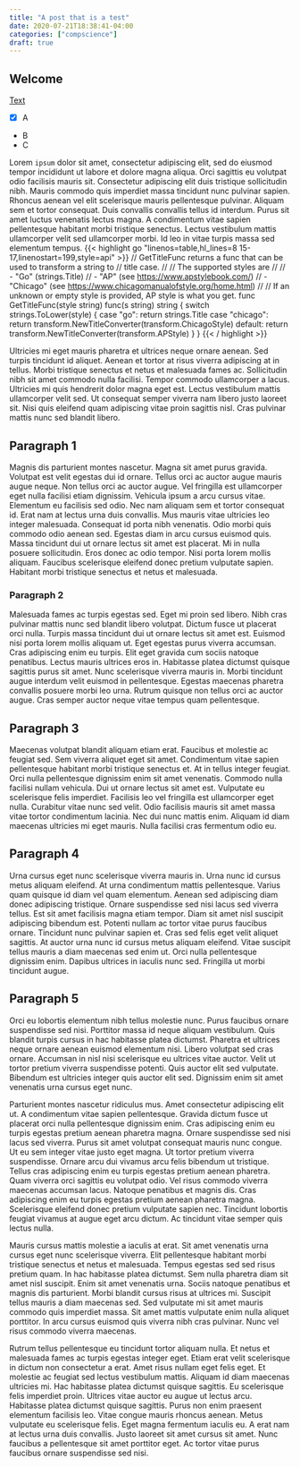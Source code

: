 ```yaml
---
title: "A post that is a test"
date: 2020-07-21T18:38:41-04:00
categories: ["compscience"]
draft: true
---
```


## Welcome
[Text](https://www.gohugo.io "Title")
- [x] A

- B
- C

Lorem `ipsum` dolor sit amet, consectetur adipiscing elit, sed do eiusmod tempor incididunt ut labore et dolore magna aliqua. Orci sagittis eu volutpat odio facilisis mauris sit. Consectetur adipiscing elit duis tristique sollicitudin nibh. Mauris commodo quis imperdiet massa tincidunt nunc pulvinar sapien. Rhoncus aenean vel elit scelerisque mauris pellentesque pulvinar. Aliquam sem et tortor consequat. Duis convallis convallis tellus id interdum. Purus sit amet luctus venenatis lectus magna. A condimentum vitae sapien pellentesque habitant morbi tristique senectus. Lectus vestibulum mattis ullamcorper velit sed ullamcorper morbi. Id leo in vitae turpis massa sed elementum tempus.
{{< highlight go "linenos=table,hl_lines=8 15-17,linenostart=199,style=api" >}}
  // GetTitleFunc returns a func that can be used to transform a string to
  // title case.
  //
  // The supported styles are
  //
  // - "Go" (strings.Title)
  // - "AP" (see https://www.apstylebook.com/)
  // - "Chicago" (see https://www.chicagomanualofstyle.org/home.html)
  //
  // If an unknown or empty style is provided, AP style is what you get.
  func GetTitleFunc(style string) func(s string) string {
    switch strings.ToLower(style) {
    case "go":
      return strings.Title
    case "chicago":
      return transform.NewTitleConverter(transform.ChicagoStyle)
    default:
      return transform.NewTitleConverter(transform.APStyle)
    }
  }
{{< / highlight >}}

Ultricies mi eget mauris pharetra et ultrices neque ornare aenean. Sed turpis tincidunt id aliquet. Aenean et tortor at risus viverra adipiscing at in tellus. Morbi tristique senectus et netus et malesuada fames ac. Sollicitudin nibh sit amet commodo nulla facilisi. Tempor commodo ullamcorper a lacus. Ultricies mi quis hendrerit dolor magna eget est. Lectus vestibulum mattis ullamcorper velit sed. Ut consequat semper viverra nam libero justo laoreet sit. Nisi quis eleifend quam adipiscing vitae proin sagittis nisl. Cras pulvinar mattis nunc sed blandit libero.


## Paragraph 1
Magnis dis parturient montes nascetur. Magna sit amet purus gravida. Volutpat est velit egestas dui id ornare. Tellus orci ac auctor augue mauris augue neque. Non tellus orci ac auctor augue. Vel fringilla est ullamcorper eget nulla facilisi etiam dignissim. Vehicula ipsum a arcu cursus vitae. Elementum eu facilisis sed odio. Nec nam aliquam sem et tortor consequat id. Erat nam at lectus urna duis convallis. Mus mauris vitae ultricies leo integer malesuada. Consequat id porta nibh venenatis. Odio morbi quis commodo odio aenean sed. Egestas diam in arcu cursus euismod quis. Massa tincidunt dui ut ornare lectus sit amet est placerat. Mi in nulla posuere sollicitudin. Eros donec ac odio tempor. Nisi porta lorem mollis aliquam. Faucibus scelerisque eleifend donec pretium vulputate sapien. Habitant morbi tristique senectus et netus et malesuada.


### Paragraph 2
Malesuada fames ac turpis egestas sed. Eget mi proin sed libero. Nibh cras pulvinar mattis nunc sed blandit libero volutpat. Dictum fusce ut placerat orci nulla. Turpis massa tincidunt dui ut ornare lectus sit amet est. Euismod nisi porta lorem mollis aliquam ut. Eget egestas purus viverra accumsan. Cras adipiscing enim eu turpis. Elit eget gravida cum sociis natoque penatibus. Lectus mauris ultrices eros in. Habitasse platea dictumst quisque sagittis purus sit amet. Nunc scelerisque viverra mauris in. Morbi tincidunt augue interdum velit euismod in pellentesque. Egestas maecenas pharetra convallis posuere morbi leo urna. Rutrum quisque non tellus orci ac auctor augue. Cras semper auctor neque vitae tempus quam pellentesque.

## Paragraph 3
Maecenas volutpat blandit aliquam etiam erat. Faucibus et molestie ac feugiat sed. Sem viverra aliquet eget sit amet. Condimentum vitae sapien pellentesque habitant morbi tristique senectus et. At in tellus integer feugiat. Orci nulla pellentesque dignissim enim sit amet venenatis. Commodo nulla facilisi nullam vehicula. Dui ut ornare lectus sit amet est. Vulputate eu scelerisque felis imperdiet. Facilisis leo vel fringilla est ullamcorper eget nulla. Curabitur vitae nunc sed velit. Odio facilisis mauris sit amet massa vitae tortor condimentum lacinia. Nec dui nunc mattis enim. Aliquam id diam maecenas ultricies mi eget mauris. Nulla facilisi cras fermentum odio eu.

## Paragraph 4
Urna cursus eget nunc scelerisque viverra mauris in. Urna nunc id cursus metus aliquam eleifend. At urna condimentum mattis pellentesque. Varius quam quisque id diam vel quam elementum. Aenean sed adipiscing diam donec adipiscing tristique. Ornare suspendisse sed nisi lacus sed viverra tellus. Est sit amet facilisis magna etiam tempor. Diam sit amet nisl suscipit adipiscing bibendum est. Potenti nullam ac tortor vitae purus faucibus ornare. Tincidunt nunc pulvinar sapien et. Cras sed felis eget velit aliquet sagittis. At auctor urna nunc id cursus metus aliquam eleifend. Vitae suscipit tellus mauris a diam maecenas sed enim ut. Orci nulla pellentesque dignissim enim. Dapibus ultrices in iaculis nunc sed. Fringilla ut morbi tincidunt augue.

## Paragraph 5
Orci eu lobortis elementum nibh tellus molestie nunc. Purus faucibus ornare suspendisse sed nisi. Porttitor massa id neque aliquam vestibulum. Quis blandit turpis cursus in hac habitasse platea dictumst. Pharetra et ultrices neque ornare aenean euismod elementum nisi. Libero volutpat sed cras ornare. Accumsan in nisl nisi scelerisque eu ultrices vitae auctor. Velit ut tortor pretium viverra suspendisse potenti. Quis auctor elit sed vulputate. Bibendum est ultricies integer quis auctor elit sed. Dignissim enim sit amet venenatis urna cursus eget nunc.

Parturient montes nascetur ridiculus mus. Amet consectetur adipiscing elit ut. A condimentum vitae sapien pellentesque. Gravida dictum fusce ut placerat orci nulla pellentesque dignissim enim. Cras adipiscing enim eu turpis egestas pretium aenean pharetra magna. Ornare suspendisse sed nisi lacus sed viverra. Purus sit amet volutpat consequat mauris nunc congue. Ut eu sem integer vitae justo eget magna. Ut tortor pretium viverra suspendisse. Ornare arcu dui vivamus arcu felis bibendum ut tristique. Tellus cras adipiscing enim eu turpis egestas pretium aenean pharetra. Quam viverra orci sagittis eu volutpat odio. Vel risus commodo viverra maecenas accumsan lacus. Natoque penatibus et magnis dis. Cras adipiscing enim eu turpis egestas pretium aenean pharetra magna. Scelerisque eleifend donec pretium vulputate sapien nec. Tincidunt lobortis feugiat vivamus at augue eget arcu dictum. Ac tincidunt vitae semper quis lectus nulla.

Mauris cursus mattis molestie a iaculis at erat. Sit amet venenatis urna cursus eget nunc scelerisque viverra. Elit pellentesque habitant morbi tristique senectus et netus et malesuada. Tempus egestas sed sed risus pretium quam. In hac habitasse platea dictumst. Sem nulla pharetra diam sit amet nisl suscipit. Enim sit amet venenatis urna. Sociis natoque penatibus et magnis dis parturient. Morbi blandit cursus risus at ultrices mi. Suscipit tellus mauris a diam maecenas sed. Sed vulputate mi sit amet mauris commodo quis imperdiet massa. Sit amet mattis vulputate enim nulla aliquet porttitor. In arcu cursus euismod quis viverra nibh cras pulvinar. Nunc vel risus commodo viverra maecenas.

Rutrum tellus pellentesque eu tincidunt tortor aliquam nulla. Et netus et malesuada fames ac turpis egestas integer eget. Etiam erat velit scelerisque in dictum non consectetur a erat. Amet risus nullam eget felis eget. Et molestie ac feugiat sed lectus vestibulum mattis. Aliquam id diam maecenas ultricies mi. Hac habitasse platea dictumst quisque sagittis. Eu scelerisque felis imperdiet proin. Ultrices vitae auctor eu augue ut lectus arcu. Habitasse platea dictumst quisque sagittis. Purus non enim praesent elementum facilisis leo. Vitae congue mauris rhoncus aenean. Metus vulputate eu scelerisque felis. Eget magna fermentum iaculis eu. A erat nam at lectus urna duis convallis. Justo laoreet sit amet cursus sit amet. Nunc faucibus a pellentesque sit amet porttitor eget. Ac tortor vitae purus faucibus ornare suspendisse sed nisi.

